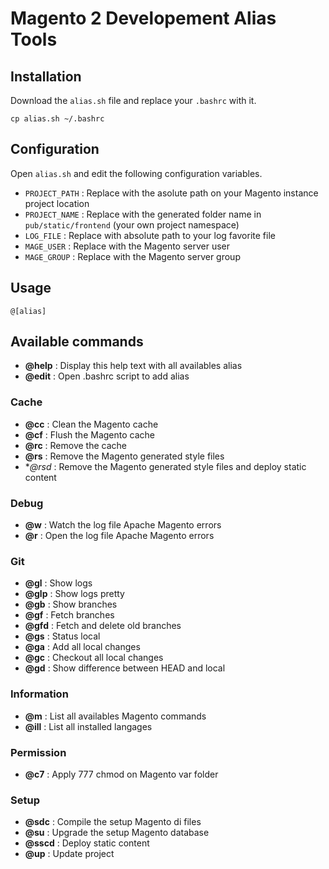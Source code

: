 # Magento 2 Developement Alias Tools

## Installation

Download the `alias.sh` file and replace your `.bashrc` with it.

```
cp alias.sh ~/.bashrc
```

## Configuration
Open `alias.sh` and edit the following configuration variables.
 - `PROJECT_PATH` : Replace with the asolute path on your Magento instance project location
 - `PROJECT_NAME` : Replace with the generated folder name in `pub/static/frontend` (your own project namespace)
 - `LOG_FILE` : Replace with absolute path to your log favorite file
 - `MAGE_USER` : Replace with the Magento server user
 - `MAGE_GROUP` : Replace with the Magento server group

## Usage
```
@[alias]
 ```

## Available commands
 - **@help** : Display this help text with all availables alias
 - **@edit** : Open .bashrc script to add alias
 
### Cache
 - **@cc** : Clean the Magento cache
 - **@cf** : Flush the Magento cache
 - **@rc** : Remove the cache
 - **@rs** : Remove the Magento generated style files
 - **@rsd* : Remove the Magento generated style files and deploy static content
 
### Debug
 - **@w** : Watch the log file Apache Magento errors
 - **@r** : Open the log file Apache Magento errors
 
### Git
 - **@gl** : Show logs
 - **@glp** : Show logs pretty
 - **@gb** : Show branches
 - **@gf** : Fetch branches
 - **@gfd** : Fetch and delete old branches
 - **@gs** : Status local
 - **@ga** : Add all local changes
 - **@gc** : Checkout all local changes
 - **@gd** : Show difference between HEAD and local
 
### Information
 - **@m** : List all availables Magento commands
 - **@ill** : List all installed langages
 
### Permission
 - **@c7** : Apply 777 chmod on Magento var folder
 
### Setup
 - **@sdc** : Compile the setup Magento di files
 - **@su** : Upgrade the setup Magento database
 - **@sscd** :  Deploy static content
 - **@up** : Update project
